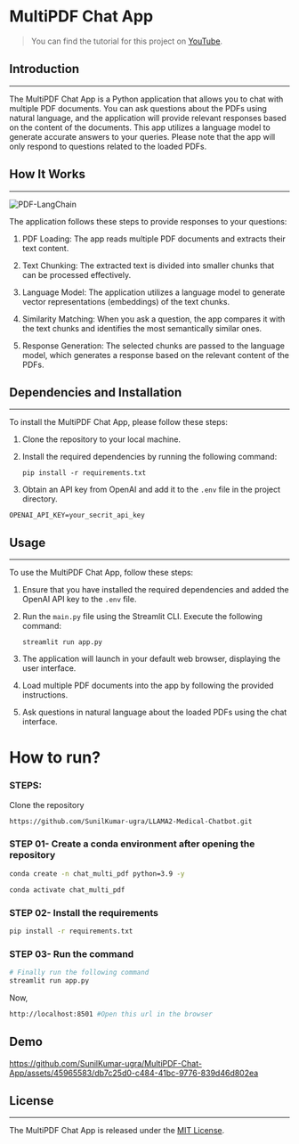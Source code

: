 # MultiPDF Chat App

> You can find the tutorial for this project on [YouTube](https://youtu.be/dXxQ0LR-3Hg).

## Introduction
------------
The MultiPDF Chat App is a Python application that allows you to chat with multiple PDF documents. You can ask questions about the PDFs using natural language, and the application will provide relevant responses based on the content of the documents. This app utilizes a language model to generate accurate answers to your queries. Please note that the app will only respond to questions related to the loaded PDFs.

## How It Works
------------
![PDF-LangChain](https://github.com/SunilKumar-ugra/MultiPDF-Chat-App/assets/45965583/652bd3d6-a678-40f3-9288-dfb253c3d1b4)






The application follows these steps to provide responses to your questions:

1. PDF Loading: The app reads multiple PDF documents and extracts their text content.

2. Text Chunking: The extracted text is divided into smaller chunks that can be processed effectively.

3. Language Model: The application utilizes a language model to generate vector representations (embeddings) of the text chunks.

4. Similarity Matching: When you ask a question, the app compares it with the text chunks and identifies the most semantically similar ones.

5. Response Generation: The selected chunks are passed to the language model, which generates a response based on the relevant content of the PDFs.

## Dependencies and Installation
----------------------------
To install the MultiPDF Chat App, please follow these steps:

1. Clone the repository to your local machine.

2. Install the required dependencies by running the following command:
   ```
   pip install -r requirements.txt
   ```

3. Obtain an API key from OpenAI and add it to the `.env` file in the project directory.
```commandline
OPENAI_API_KEY=your_secrit_api_key
```

## Usage
-----
To use the MultiPDF Chat App, follow these steps:

1. Ensure that you have installed the required dependencies and added the OpenAI API key to the `.env` file.

2. Run the `main.py` file using the Streamlit CLI. Execute the following command:
   ```
   streamlit run app.py
   ```

3. The application will launch in your default web browser, displaying the user interface.

4. Load multiple PDF documents into the app by following the provided instructions.

5. Ask questions in natural language about the loaded PDFs using the chat interface.

# How to run?
### STEPS:

Clone the repository

```bash
https://github.com/SunilKumar-ugra/LLAMA2-Medical-Chatbot.git
```
### STEP 01- Create a conda environment after opening the repository

```bash
conda create -n chat_multi_pdf python=3.9 -y
```

```bash
conda activate chat_multi_pdf 
```


### STEP 02- Install the requirements
```bash
pip install -r requirements.txt
```
### STEP 03-  Run the command    
```bash 
# Finally run the following command
streamlit run app.py
```

Now,
```bash
http://localhost:8501 #Open this url in the browser
```
## Demo
https://github.com/SunilKumar-ugra/MultiPDF-Chat-App/assets/45965583/db7c25d0-c484-41bc-9776-839d46d802ea
## License
-------
The MultiPDF Chat App is released under the [MIT License](https://opensource.org/licenses/MIT).
